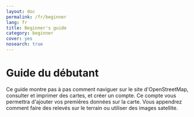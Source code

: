 ```yaml
---
layout: doc
permalink: /fr/beginner
lang: fr
title: Beginner's guide
category: beginner
cover: yes
nosearch: true
---
```


Guide du débutant
=================

Ce guide montre pas à pas comment naviguer sur le site d'OpenStreetMap, consulter et imprimer des cartes, et créer un compte. Ce compte vous permettra d'ajouter vos premières données sur la carte. Vous appendrez comment faire des relevés sur le terrain ou utiliser des images satellite.
